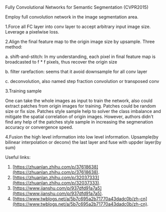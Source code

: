 Fully Convolutional Networks for Semantic Segmentation (CVPR2015)

Employ full convolution network in the image segmentation area.

1.Force all FC layer into conv layer to accept arbitrary input image size. Leverage a pixelwise loss.

2.Align the final feature map to the origin image size by upsample. Three method:

  a. shift-and-stitch: In my understanding, each pixel in final feature map is broadcasted to f * f pixels, thus recover the origin size
  
  b. filter rarefaction: seems that it avoid downsample for all conv layer
  
  c. deconvolution, also named step fraction convolution or transposed conv

3.Training sample

One can take the whole images as input to train the network, also could extract patches from origin images for training.
Patches could be random size or fix size. Patches style sample help to solver the class imbalance and mitigate the spatial correlation of origin images. However, authors didn't find any help of the patches style sample in increasing the segmenation accuracy or convergence speed.

4.Fusion the high level information into low level information. Upsample(by bilinear interpolation or deconv) the last layer and fuse with uppder layer(by sum)

Useful links:
1. [https://zhuanlan.zhihu.com/p/37618638](https://zhuanlan.zhihu.com/p/37618638).
2. [https://zhuanlan.zhihu.com/p/32037333](https://zhuanlan.zhihu.com/p/32037333).
3. [https://www.jianshu.com/p/937dfd91a7a5](https://www.jianshu.com/p/937dfd91a7a5).
4. [https://www.twblogs.net/a/5b7c695a2b71770a43dadc0b/zh-cn](https://www.twblogs.net/a/5b7c695a2b71770a43dadc0b/zh-cn).

